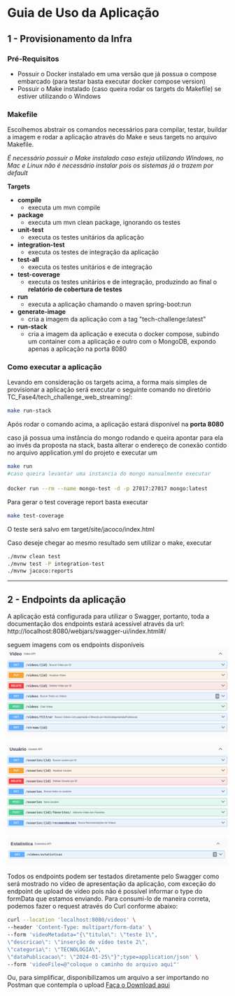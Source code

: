 # Guia de Uso da Aplicação

## 1 - Provisionamento da Infra 

### Pré-Requisitos
- Possuir o Docker instalado em uma versão que já possua o compose embarcado (para testar basta executar docker compose version)
- Possuir o Make instalado (caso queira rodar os targets do Makefile) se estiver utilizando o Windows

### Makefile
Escolhemos abstrair os comandos necessários para compilar, testar, buildar a imagem e rodar a aplicação através do Make e seus targets no arquivo Makefile.

*É necessário possuir o Make instalado caso esteja utilizando Windows, no Mac e Linux não é necessário instalar pois os sistemas já o trazem por default* 

**Targets**

 - **compile**
     - executa um mvn compile 
 - **package**
     - executa um mvn clean package, ignorando os testes 
 - **unit-test**
   - executa os testes unitários da aplicação 
 - **integration-test**
   - executa os testes de integração da aplicação
 - **test-all**
   - executa os testes unitários e de integração
 - **test-coverage** 
   - executa os testes unitários e de integração, produzindo ao final o **relatório de cobertura de testes**
 - **run**
   - executa a aplicação chamando o maven spring-boot:run
 - **generate-image**
    - cria a imagem da aplicação com a tag "tech-challenge:latest"
- **run-stack**
  - cria a imagem da aplicação e executa o docker compose, subindo um container com a aplicação e outro com o MongoDB, expondo apenas a aplicação na porta 8080

### Como executar a aplicação 
Levando em consideração os targets acima, a forma mais simples de provisionar a aplicação será executar o seguinte comando no diretório TC_Fase4/tech_challenge_web_streaming/: 
```bash 
make run-stack
```
Após rodar o comando acima, a aplicação estará disponível na **porta 8080**

caso já possua uma instância do mongo rodando e queira apontar para ela ao invés da proposta na stack, basta alterar o endereço de conexão contido no arquivo application.yml do projeto e executar um 
```bash 
make run
#caso queira levantar uma instancia do mongo manualmente executar 

docker run --rm --name mongo-test -d -p 27017:27017 mongo:latest
```
Para gerar o test coverage report basta executar 
```bash 
make test-coverage
```
O teste será salvo em target/site/jacoco/index.html

Caso deseje chegar ao mesmo resultado sem utilizar o make, executar 
```bash 
./mvnw clean test
./mvnw test -P integration-test
./mvnw jacoco:reports
```
---
## 2 - Endpoints da aplicação 
A aplicação está configurada para utilizar o Swagger, portanto, toda a documentação dos endpoints estará acessível através da url: 
http://localhost:8080/webjars/swagger-ui/index.html#/

seguem imagens com os endpoints disponíveis 
![](2024-01-28-18-33-39.png)

![](image.png.png)

![](2024-01-28-18-35-06.png)

Todos os endpoints podem ser testados diretamente pelo Swagger como será mostrado no vídeo de apresentação da aplicação, com exceção do endpoint de upload de vídeo pois não é possível informar o type do formData que estamos enviando. Para consumi-lo de maneira correta, podemos fazer o request através do Curl conforme abaixo: 
```bash 
curl --location 'localhost:8080/videos' \
--header 'Content-Type: multipart/form-data' \
--form 'videoMetadata="{\"titulo\": \"teste 1\",
\"descricao\": \"inserção de vídeo teste 2\",
\"categoria\": \"TECNOLOGIA\",
\"dataPublicacao\": \"2024-01-25\"}";type=application/json' \
--form 'videoFile=@"coloque o caminho do arquivo aqui"'
```
Ou, para simplificar, disponibilizamos um arquivo a ser importando no Postman que contempla o upload 
[Faça o Download aqui](https://github.com/kassimentz/TC_Fase4/blob/main/doc/Video%20API.postman_collection.json)


